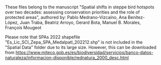 These files belong to the manuscript "Spatial shifts in steppe bird hotspots over two decades: assessing conservation priorities and the role of protected areas", authored by: Pablo Medrano-Vizcaíno, Ana Benítez-López, Juan Traba, Beatriz Arroyo, Gerard Bota, Manuel B. Morales, François Mougeot

Please note that SPAs 2022 shapefile "Es_Lic_SCI_Zepa_SPA_Medalpatl_202212.shp" is not included in the "Spatial Data" folder due to its large size. However, this can be downloaded from https://www.miteco.gob.es/es/biodiversidad/servicios/banco-datos-naturaleza/informacion-disponible/rednatura_2000_desc.html

